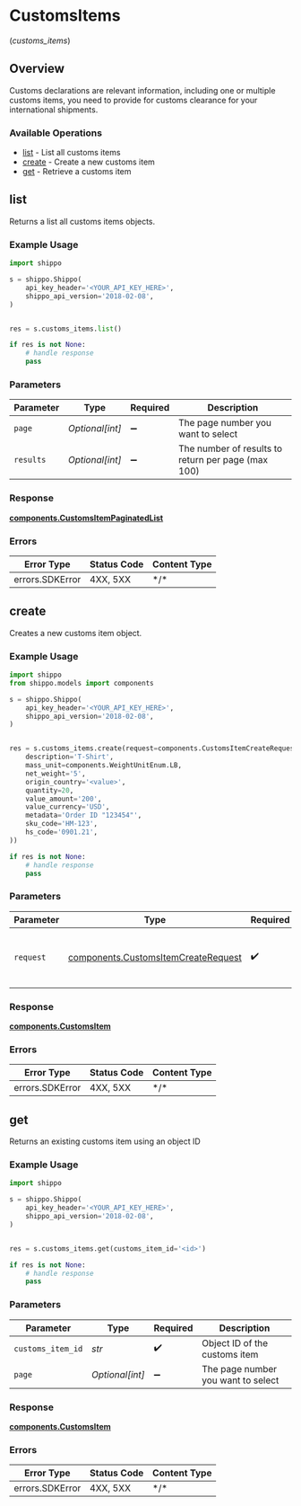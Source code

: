 # CustomsItems
(*customs_items*)

## Overview

Customs declarations are relevant information, including one or multiple customs items, you need to provide for customs clearance for your international shipments.
<SchemaDefinition schemaRef="#/components/schemas/CustomsItem"/>

### Available Operations

* [list](#list) - List all customs items
* [create](#create) - Create a new customs item
* [get](#get) - Retrieve a customs item

## list

Returns a list all customs items objects.

### Example Usage

```python
import shippo

s = shippo.Shippo(
    api_key_header='<YOUR_API_KEY_HERE>',
    shippo_api_version='2018-02-08',
)


res = s.customs_items.list()

if res is not None:
    # handle response
    pass

```

### Parameters

| Parameter                                          | Type                                               | Required                                           | Description                                        |
| -------------------------------------------------- | -------------------------------------------------- | -------------------------------------------------- | -------------------------------------------------- |
| `page`                                             | *Optional[int]*                                    | :heavy_minus_sign:                                 | The page number you want to select                 |
| `results`                                          | *Optional[int]*                                    | :heavy_minus_sign:                                 | The number of results to return per page (max 100) |

### Response

**[components.CustomsItemPaginatedList](../../models/components/customsitempaginatedlist.md)**

### Errors

| Error Type      | Status Code     | Content Type    |
| --------------- | --------------- | --------------- |
| errors.SDKError | 4XX, 5XX        | \*/\*           |

## create

Creates a new customs item object.

### Example Usage

```python
import shippo
from shippo.models import components

s = shippo.Shippo(
    api_key_header='<YOUR_API_KEY_HERE>',
    shippo_api_version='2018-02-08',
)


res = s.customs_items.create(request=components.CustomsItemCreateRequest(
    description='T-Shirt',
    mass_unit=components.WeightUnitEnum.LB,
    net_weight='5',
    origin_country='<value>',
    quantity=20,
    value_amount='200',
    value_currency='USD',
    metadata='Order ID "123454"',
    sku_code='HM-123',
    hs_code='0901.21',
))

if res is not None:
    # handle response
    pass

```

### Parameters

| Parameter                                                                                  | Type                                                                                       | Required                                                                                   | Description                                                                                |
| ------------------------------------------------------------------------------------------ | ------------------------------------------------------------------------------------------ | ------------------------------------------------------------------------------------------ | ------------------------------------------------------------------------------------------ |
| `request`                                                                                  | [components.CustomsItemCreateRequest](../../models/components/customsitemcreaterequest.md) | :heavy_check_mark:                                                                         | The request object to use for the request.                                                 |

### Response

**[components.CustomsItem](../../models/components/customsitem.md)**

### Errors

| Error Type      | Status Code     | Content Type    |
| --------------- | --------------- | --------------- |
| errors.SDKError | 4XX, 5XX        | \*/\*           |

## get

Returns an existing customs item using an object ID

### Example Usage

```python
import shippo

s = shippo.Shippo(
    api_key_header='<YOUR_API_KEY_HERE>',
    shippo_api_version='2018-02-08',
)


res = s.customs_items.get(customs_item_id='<id>')

if res is not None:
    # handle response
    pass

```

### Parameters

| Parameter                          | Type                               | Required                           | Description                        |
| ---------------------------------- | ---------------------------------- | ---------------------------------- | ---------------------------------- |
| `customs_item_id`                  | *str*                              | :heavy_check_mark:                 | Object ID of the customs item      |
| `page`                             | *Optional[int]*                    | :heavy_minus_sign:                 | The page number you want to select |

### Response

**[components.CustomsItem](../../models/components/customsitem.md)**

### Errors

| Error Type      | Status Code     | Content Type    |
| --------------- | --------------- | --------------- |
| errors.SDKError | 4XX, 5XX        | \*/\*           |